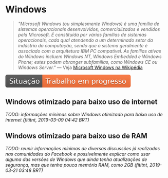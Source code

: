 # Windows
> _"Microsoft Windows (ou simplesmente Windows) é uma família de sistemas
operacionais desenvolvidos, comercializados e vendidos pela Microsoft. É
constituída por várias famílias de sistemas operacionais, cada qual atendendo a
um determinado setor da indústria da computação, sendo que o sistema geralmente
é associado com a arquitetura IBM PC compatível. As famílias ativas do Windows
incluem Windows NT, Windows Embedded e Windows Phone; estes podem abranger
subfamílias, como Windows CE ou Windows Server."_
— Veja [Microsoft Windows na Wikipédia](https://pt.wikipedia.org/wiki/Microsoft_Windows)

![Situação: Trabalho em progresso](../imagens/badges/status-work-in-progress.svg)

## Windows otimizado para baixo uso de internet

_TODO: informações mínimas sobre Windows otimizado para baixo uso de internet (fititnt, 2019-03-09 04:42 BRT)_

## Windows otimizado para baixo uso de RAM

_TODO: reunir informações mínimas de diversas discussões já realizadas nas
comunidades do Facebook e possivelmente explicar como usar alguma das versões
de Windows que ainda tenha atualizações de segurança, mas que tenha pouca
memória RAM, como 2GB (fititnt, 2019-03-21 03:48 BRT)_

<!--

## Windows em hardware de MacBook/iMac antigo (Ajude-nos!)
> _Você, ou pessoa conhecida, já tem uma base sobre como instalar/usar
**Windows em hardware de MacBook/iMac antigo** e teria interesse em conversar com
outras pessoas para escrever material alinhado com esse projeto? Entre em
contato para conversar com a gente, **preferencialmente antes** de abrir pull
request. Informações prévias podem ser lidas no
[CONTRIBUTING.md](../CONTRIBUTING.md)_

-->

<!--
https://www.tecmundo.com.br/windows-10/88024-windows-10-ativar-modo-conexao-limitada-economizar-dados-moveis.htm
https://www.thewindowsclub.com/conserve-3g-lte-data-windows-10
https://www.thewindowsclub.com/set-metered-connection-in-windows-10
https://www.cnet.com/news/why-you-shouldnt-buy-a-5g-phone-right-now/
-->
